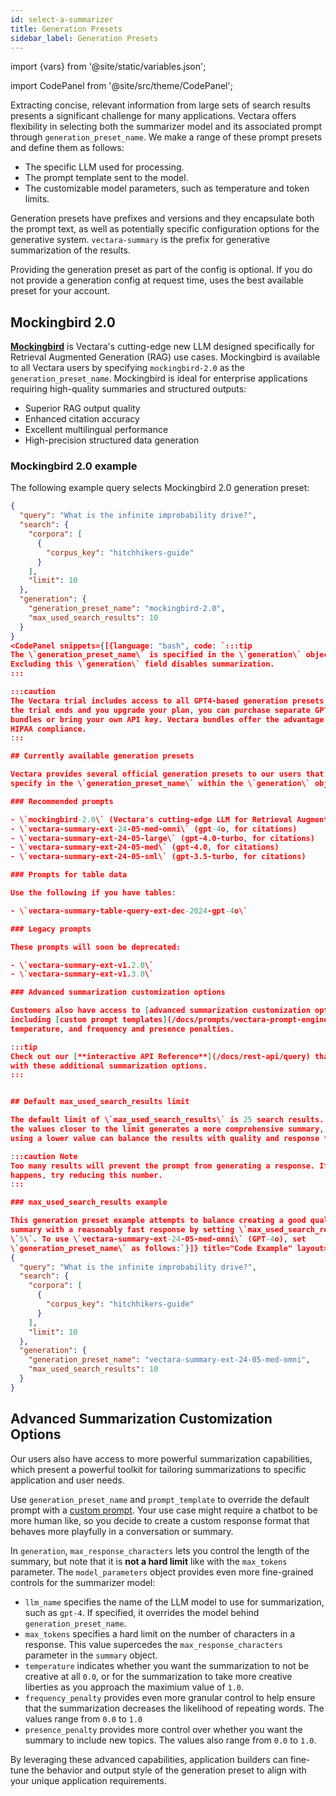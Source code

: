 ```yaml
---
id: select-a-summarizer
title: Generation Presets
sidebar_label: Generation Presets
---
```


import {vars} from '@site/static/variables.json';

import CodePanel from '@site/src/theme/CodePanel';


Extracting concise, relevant information from large sets of search results 
presents a significant challenge for many applications. Vectara offers 
flexibility in selecting both the summarizer model and its associated prompt 
through `generation_preset_name`. We make a range of these prompt presets and 
define them as follows:

* The specific LLM used for processing.
* The prompt template sent to the model.
* The customizable model parameters, such as temperature and token limits.

Generation presets have prefixes and versions and they encapsulate both the 
prompt text, as well as potentially specific configuration options for the generative
system. `vectara-summary` is the prefix for generative summarization of
the results.

Providing the generation preset as part of the config is optional. If you do 
not provide a generation config at request time, <Config v="names.product"/> uses 
the best available preset for your account.

## Mockingbird 2.0

[**Mockingbird**](/docs/learn/mockingbird-llm) is Vectara's cutting-edge new LLM designed specifically for 
Retrieval Augmented Generation (RAG) use cases. Mockingbird is available to 
all Vectara users by specifying `mockingbird-2.0` as the `generation_preset_name`. 
Mockingbird is ideal for enterprise applications requiring high-quality 
summaries and structured outputs:

- Superior RAG output quality
- Enhanced citation accuracy
- Excellent multilingual performance
- High-precision structured data generation

### Mockingbird 2.0 example

The following example query selects Mockingbird 2.0 generation preset:

```json showLineNumbers title="https://api.vectara.io/v2/query"
{
  "query": "What is the infinite improbability drive?",
  "search": {
    "corpora": [
      {
        "corpus_key": "hitchhikers-guide"
      }
    ],
    "limit": 10
  },
  "generation": {
    "generation_preset_name": "mockingbird-2.0",
    "max_used_search_results": 10
  }
}
<CodePanel snippets={[{language: "bash", code: `:::tip
The \`generation_preset_name\` is specified in the \`generation\` object of a [**query**](/docs/api-reference/search-apis/search). 
Excluding this \`generation\` field disables summarization.
:::

:::caution
The Vectara trial includes access to all GPT4-based generation presets. After 
the trial ends and you upgrade your plan, you can purchase separate GPT4 
bundles or bring your own API key. Vectara bundles offer the advantage of 
HIPAA compliance.
:::

## Currently available generation presets

Vectara provides several official generation presets to our users that you 
specify in the \`generation_preset_name\` within the \`generation\` object:

### Recommended prompts

- \`mockingbird-2.0\` (Vectara's cutting-edge LLM for Retrieval Augmented Generation. See [Mockingbird LLM](/docs/learn/mockingbird-llm) for more details.)
- \`vectara-summary-ext-24-05-med-omni\` (gpt-4o, for citations)
- \`vectara-summary-ext-24-05-large\` (gpt-4.0-turbo, for citations)
- \`vectara-summary-ext-24-05-med\` (gpt-4.0, for citations)
- \`vectara-summary-ext-24-05-sml\` (gpt-3.5-turbo, for citations)

### Prompts for table data

Use the following if you have tables:

- \`vectara-summary-table-query-ext-dec-2024-gpt-4o\`

### Legacy prompts

These prompts will soon be deprecated:

- \`vectara-summary-ext-v1.2.0\`
- \`vectara-summary-ext-v1.3.0\`

### Advanced summarization customization options

Customers also have access to [advanced summarization customization options](/docs/api-reference/search-apis/search#advanced-summarization-customization-options) 
including [custom prompt templates](/docs/prompts/vectara-prompt-engine), character limits, 
temperature, and frequency and presence penalties.

:::tip
Check out our [**interactive API Reference**](/docs/rest-api/query) that lets you experiment
with these additional summarization options.
:::


## Default max_used_search_results limit

The default limit of \`max_used_search_results\` is 25 search results. Setting 
the values closer to the limit generates a more comprehensive summary, but 
using a lower value can balance the results with quality and response time.

:::caution Note
Too many results will prevent the prompt from generating a response. If that 
happens, try reducing this number.
:::

### max_used_search_results example

This generation preset example attempts to balance creating a good quality 
summary with a reasonably fast response by setting \`max_used_search_results\` to 
\`5\`. To use \`vectara-summary-ext-24-05-med-omni\` (GPT-4o), set 
\`generation_preset_name\` as follows:`}]} title="Code Example" layout="stacked" />json showLineNumbers title="https://api.vectara.io/v2/query"
{
  "query": "What is the infinite improbability drive?",
  "search": {
    "corpora": [
      {
        "corpus_key": "hitchhikers-guide"
      }
    ],
    "limit": 10
  },
  "generation": {
    "generation_preset_name": "vectara-summary-ext-24-05-med-omni",
    "max_used_search_results": 10
  }
}
```

## Advanced Summarization Customization Options

Our users also have access to more powerful summarization capabilities, which 
present a powerful toolkit for tailoring summarizations to specific 
application and user needs.

Use `generation_preset_name` and `prompt_template` to override the default prompt with a
[custom prompt](/docs/prompts/vectara-prompt-engine). Your use case might
require a chatbot to be more human like, so you decide to create a custom
response format that behaves more playfully in a conversation or summary.

In `generation`, `max_response_characters` lets you control the length of the summary, but
note that it is **not a hard limit** like with the `max_tokens` parameter. The
`model_parameters` object provides even more fine-grained controls for the summarizer
model:

- `llm_name` specifies the name of the LLM model to use for summarization, such as 
  `gpt-4`. If specified, it overrides the model behind `generation_preset_name`.
- `max_tokens` specifies a hard limit on the number of characters in a response.
  This value supercedes the `max_response_characters` parameter in the `summary` 
  object.
- `temperature` indicates whether you want the summarization to not be creative at all `0.0`,
  or for the summarization to take more creative liberties as you approach
  the maximium value of `1.0`.
- `frequency_penalty` provides even more granular control to help ensure that the
  summarization decreases the likelihood of repeating words. The values range from `0.0` to `1.0`
- `presence_penalty` provides more control over whether you want the summary to
  include new topics. The values also range from `0.0` to `1.0`.

By leveraging these advanced capabilities, application builders can fine-tune
the behavior and output style of the generation preset to align with your unique
application requirements.

